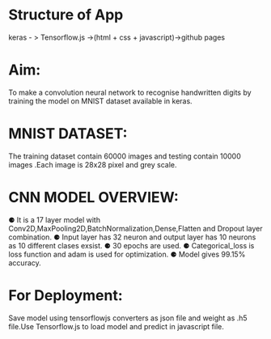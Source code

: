 # Structure of App

keras - > Tensorflow.js ->(html + css + javascript)->github pages

# Aim:

To make a convolution neural network to recognise handwritten digits by training the model on MNIST dataset available in keras. 

# MNIST DATASET:

The training dataset contain 60000 images and testing contain 10000 images .Each image is 28x28 pixel and grey scale. 

# CNN MODEL OVERVIEW:

⚈ It is a 17 layer model with Conv2D,MaxPooling2D,BatchNormalization,Dense,Flatten and Dropout layer combination. 
⚈ Input layer has 32 neuron and output layer has 10 neurons as 10 different clases exsist. 
⚈ 30 epochs are used. 
⚈ Categorical_loss is loss function and adam is used for optimization. 
⚈ Model gives 99.15% accuracy.

# For Deployment:
Save model using tensorflowjs converters as json file and weight as .h5 file.Use Tensorflow.js to load model and predict in javascript file.
